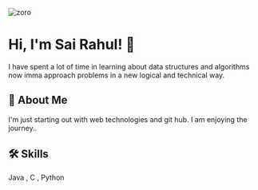 
![zoro](https://github.com/KOAwesome/KOAwesome/assets/99417716/9a2d5012-ee0e-45da-ae2b-f3a76d9d175a)

# Hi, I'm Sai Rahul! 👋

I have spent a lot of time in learning about data structures and algorithms now imma approach problems in a new logical and technical way.
## 🚀 About Me
I'm just starting out with web technologies and git hub. I am enjoying the journey..


## 🛠 Skills
Java , C , Python 

